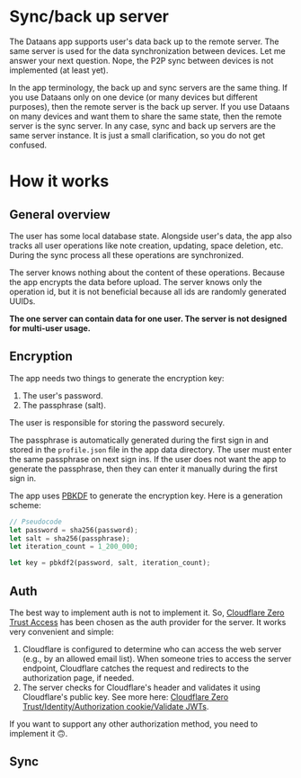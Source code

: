 
# Sync/back up server

The Dataans app supports user's data back up to the remote server. The same server is used for the data synchronization between devices.
Let me answer your next question. Nope, the P2P sync between devices is not implemented (at least yet).

In the app terminology, the back up and sync servers are the same thing.
If you use Dataans only on one device (or many devices but different purposes), then the remote server is the back up server.
If you use Dataans on many devices and want them to share the same state, then the remote server is the sync server.
In any case, sync and back up servers are the same server instance. It is just a small clarification, so you do not get confused.

# How it works

## General overview

The user has some local database state. Alongside user's data, the app also tracks all user operations like note creation, updating, space deletion, etc. During the sync process all these operations are synchronized.

The server knows nothing about the content of these operations. Because the app encrypts the data before upload.
The server knows only the operation id, but it is not beneficial because all ids are randomly generated UUIDs.

**The one server can contain data for one user. The server is not designed for multi-user usage.**

## Encryption

The app needs two things to generate the encryption key:

1. The user's password.
2. The passphrase (salt).

The user is responsible for storing the password securely.

The passphrase is automatically generated during the first sign in and stored in the `profile.json` file in the app data directory.
The user must enter the same passphrase on next sign ins. If the user does not want the app to generate the passphrase, then they can enter it manually during the first sign in.

The app uses [PBKDF](https://en.wikipedia.org/wiki/PBKDF2) to generate the encryption key. Here is a generation scheme:

```rust
// Pseudocode
let password = sha256(password);
let salt = sha256(passphrase);
let iteration_count = 1_200_000;

let key = pbkdf2(password, salt, iteration_count);
```

## Auth

The best way to implement auth is not to implement it. So, [Cloudflare Zero Trust Access](https://www.cloudflare.com/zero-trust/products/access/) has been chosen as the auth provider for the server.
It works very convenient and simple:

1. Cloudflare is configured to determine who can access the web server (e.g., by an allowed email list).
   When someone tries to access the server endpoint, Cloudflare catches the request and redirects to the authorization page, if needed.
2. The server checks for Cloudflare's header and validates it using Cloudflare's public key. See more here: [Cloudflare Zero Trust/Identity/Authorization cookie/Validate JWTs](https://developers.cloudflare.com/cloudflare-one/identity/authorization-cookie/validating-json/).

If you want to support any other authorization method, you need to implement it :upside_down_face:.

## Sync

